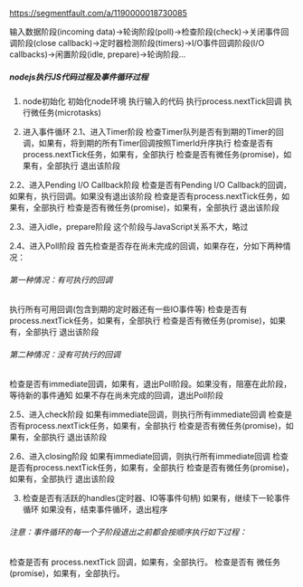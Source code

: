 https://segmentfault.com/a/1190000018730085

输入数据阶段(incoming data)->轮询阶段(poll)->检查阶段(check)->关闭事件回调阶段(close callback)->定时器检测阶段(timers)->I/O事件回调阶段(I/O callbacks)->闲置阶段(idle, prepare)->轮询阶段...
##### nodejs执行JS代码过程及事件循环过程
1. node初始化
初始化node环境
执行输入的代码
执行process.nextTick回调
执行微任务(microtasks)

2. 进入事件循环
2.1、进入Timer阶段
检查Timer队列是否有到期的Timer的回调，如果有，将到期的所有Timer回调按照TimerId升序执行
检查是否有process.nextTick任务，如果有，全部执行
检查是否有微任务(promise)，如果有，全部执行
退出该阶段

2.2、进入Pending I/O Callback阶段
检查是否有Pending I/O Callback的回调，如果有，执行回调。如果没有退出该阶段
检查是否有process.nextTick任务，如果有，全部执行
检查是否有微任务(promise)，如果有，全部执行
退出该阶段

2.3、进入idle，prepare阶段
这个阶段与JavaScript关系不大，略过

2.4、进入Poll阶段
首先检查是否存在尚未完成的回调，如果存在，分如下两种情况：
###### 第一种情况：有可执行的回调
执行所有可用回调(包含到期的定时器还有一些IO事件等)
检查是否有process.nextTick任务，如果有，全部执行
检查是否有微任务(promise)，如果有，全部执行
退出该阶段
###### 第二种情况：没有可执行的回调
检查是否有immediate回调，如果有，退出Poll阶段。如果没有，阻塞在此阶段，等待新的事件通知
如果不存在尚未完成的回调，退出Poll阶段

2.5、进入check阶段
如果有immediate回调，则执行所有immediate回调
检查是否有process.nextTick任务，如果有，全部执行
检查是否有微任务(promise)，如果有，全部执行
退出该阶段

2.6、进入closing阶段
如果有immediate回调，则执行所有immediate回调
检查是否有process.nextTick任务，如果有，全部执行
检查是否有微任务(promise)，如果有，全部执行
退出该阶段

3. 检查是否有活跃的handles(定时器、IO等事件句柄)
如果有，继续下一轮事件循环
如果没有，结束事件循环，退出程序


###### 注意：事件循环的每一个子阶段退出之前都会按顺序执行如下过程：
检查是否有 process.nextTick 回调，如果有，全部执行。
检查是否有 微任务(promise)，如果有，全部执行。
